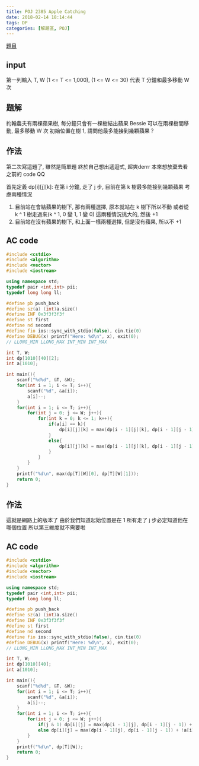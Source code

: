 ```yaml
---
title: POJ 2385 Apple Catching
date: 2018-02-14 18:14:44
tags: DP
categories: [解題區, POJ]
---
```


[題目](http://poj.org/problem?id=2385)

## input
第一列輸入 T, W (1 <= T <= 1,000), (1 <= W <= 30)
代表 T 分鐘和最多移動 W 次

## 題解
約翰農夫有兩棵蘋果樹, 每分鐘只會有一棵樹結出蘋果
Bessie 可以在兩棵樹間移動, 最多移動 W 次
初始位置在樹 1, 請問他最多能接到幾顆蘋果？

## 作法
第二次寫這題了, 雖然是簡單題
終於自己想出遞迴式, 超爽derrr
本來想放棄去看之前的 code QQ

首先定義 dp[i][j][k]: 在第 i 分鐘, 走了 j 步, 目前在第 k 樹最多能接到幾顆蘋果
考慮兩種情況
1. 目前站在會結蘋果的樹下, 那有兩種選擇, 原本就站在 k 樹下所以不動
或者從 k ^ 1 樹走過來(k ^ 1, 0 變 1, 1 變 0)
這兩種情況挑大的, 然後 +1
2. 目前站在沒有蘋果的樹下, 和上面一樣兩種選擇, 但是沒有蘋果, 所以不 +1

## AC code
```cpp
#include <cstdio>
#include <algorithm>
#include <vector>
#include <iostream>

using namespace std;
typedef pair <int,int> pii;
typedef long long ll;

#define pb push_back
#define sz(a) (int)a.size()
#define INF 0x3f3f3f3f
#define st first
#define nd second
#define fio ios::sync_with_stdio(false), cin.tie(0)
#define DEBUG(x) printf("Here: %d\n", x), exit(0);
// LLONG_MIN LLONG_MAX INT_MIN INT_MAX

int T, W;
int dp[1010][40][2];
int a[1010];

int main(){
    scanf("%d%d", &T, &W);
    for(int i = 1; i <= T; i++){
        scanf("%d", &a[i]);
        a[i]--;
    }
    for(int i = 1; i <= T; i++){
        for(int j = 0; j <= W; j++){
            for(int k = 0; k <= 1; k++){
                if(a[i] == k){
                    dp[i][j][k] = max(dp[i - 1][j][k], dp[i - 1][j - 1][k ^ 1]) + 1;
                }
                else{
                    dp[i][j][k] = max(dp[i - 1][j][k], dp[i - 1][j - 1][k ^ 1]);
                }
            }
        }
    }
    printf("%d\n", max(dp[T][W][0], dp[T][W][1]));
    return 0;
}
```

## 作法
這就是網路上的版本了
由於我們知道起始位置是在 1
所有走了 j 步必定知道他在哪個位置
所以第三維度就不需要啦

## AC code
```cpp
#include <cstdio>
#include <algorithm>
#include <vector>
#include <iostream>

using namespace std;
typedef pair <int,int> pii;
typedef long long ll;

#define pb push_back
#define sz(a) (int)a.size()
#define INF 0x3f3f3f3f
#define st first
#define nd second
#define fio ios::sync_with_stdio(false), cin.tie(0)
#define DEBUG(x) printf("Here: %d\n", x), exit(0);
// LLONG_MIN LLONG_MAX INT_MIN INT_MAX

int T, W;
int dp[1010][40];
int a[1010];

int main(){
    scanf("%d%d", &T, &W);
    for(int i = 1; i <= T; i++){
        scanf("%d", &a[i]);
        a[i]--;
    }
    for(int i = 1; i <= T; i++){
        for(int j = 0; j <= W; j++){
            if(j & 1) dp[i][j] = max(dp[i - 1][j], dp[i - 1][j - 1]) + a[i];
            else dp[i][j] = max(dp[i - 1][j], dp[i - 1][j - 1]) + !a[i];
        }
    }
    printf("%d\n", dp[T][W]);
    return 0;
}
```
